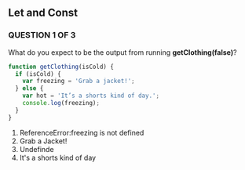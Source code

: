 ## Let and Const

### QUESTION 1 OF 3
What do you expect to be the output from running **getClothing(false)**?
```javascript
function getClothing(isCold) {
  if (isCold) {
    var freezing = 'Grab a jacket!';
  } else {
    var hot = 'It’s a shorts kind of day.';
    console.log(freezing);
  }
}
```
1. ReferenceError:freezing is not defined
2. Grab a Jacket!
3. Undefinde
4. It's a shorts kind of day

